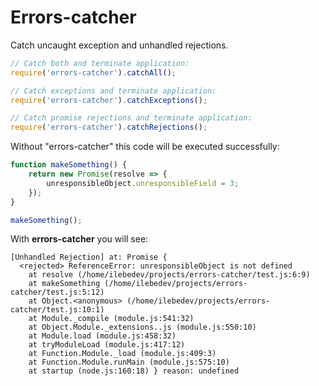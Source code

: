 
# Errors-catcher
Catch uncaught exception and unhandled rejections.

```javascript
// Catch both and terminate application:
require('errors-catcher').catchAll();

// Catch exceptions and terminate application:
require('errors-catcher').catchExceptions();

// Catch promise rejections and terminate application:
require('errors-catcher').catchRejections();
```

Without "errors-catcher" this code will be executed successfully:
```javascript
function makeSomething() {
    return new Promise(resolve => {
        unresponsibleObject.unresponsibleField = 3;
    });
}

makeSomething();
```

With **errors-catcher** you will see:
```
[Unhandled Rejection] at: Promise {
  <rejected> ReferenceError: unresponsibleObject is not defined
    at resolve (/home/ilebedev/projects/errors-catcher/test.js:6:9)
    at makeSomething (/home/ilebedev/projects/errors-catcher/test.js:5:12)
    at Object.<anonymous> (/home/ilebedev/projects/errors-catcher/test.js:10:1)
    at Module._compile (module.js:541:32)
    at Object.Module._extensions..js (module.js:550:10)
    at Module.load (module.js:458:32)
    at tryModuleLoad (module.js:417:12)
    at Function.Module._load (module.js:409:3)
    at Function.Module.runMain (module.js:575:10)
    at startup (node.js:160:18) } reason: undefined

```
